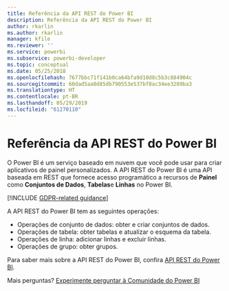 ```yaml
---
title: Referência da API REST do Power BI
description: Referência da API REST do Power BI
author: rkarlin
ms.author: rkarlin
manager: kfile
ms.reviewer: ''
ms.service: powerbi
ms.subservice: powerbi-developer
ms.topic: conceptual
ms.date: 05/25/2018
ms.openlocfilehash: 7677bbc71f141b0ca64bfa9d10d8c5b3c884904c
ms.sourcegitcommit: 60dad5aa0d85db790553e537bf8ac34ee3289ba3
ms.translationtype: HT
ms.contentlocale: pt-BR
ms.lasthandoff: 05/29/2019
ms.locfileid: "61270110"
---
```

# <a name="power-bi-rest-api-reference"></a>Referência da API REST do Power BI

O Power BI é um serviço baseado em nuvem que você pode usar para criar aplicativos de painel personalizados. A API REST do Power BI é uma API baseada em REST que fornece acesso programático a recursos de **Painel** como **Conjuntos de Dados**, **Tabelas**e **Linhas** no Power BI.

[!INCLUDE [GDPR-related guidance](../includes/gdpr-hybrid-note.md)]

A API REST do Power BI tem as seguintes operações:

* Operações de conjunto de dados: obter e criar conjuntos de dados.
* Operações de tabela: obter tabelas e atualizar o esquema da tabela.
* Operações de linha: adicionar linhas e excluir linhas.
* Operações de grupo: obter grupos.

Para saber mais sobre a API REST do Power BI, confira [API REST do Power BI](https://docs.microsoft.com/rest/api/power-bi/).

Mais perguntas? [Experimente perguntar à Comunidade do Power BI](http://community.powerbi.com/)